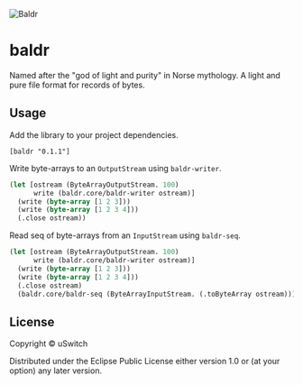 ![Baldr](http://upload.wikimedia.org/wikipedia/commons/e/ea/Each_arrow_overshot_his_head_by_Elmer_Boyd_Smith.jpg)

# baldr

Named after the "god of light and purity" in Norse mythology. A light
and pure file format for records of bytes.

## Usage

Add the library to your project dependencies.

    [baldr "0.1.1"]

Write byte-arrays to an `OutputStream` using `baldr-writer`.

```clojure
(let [ostream (ByteArrayOutputStream. 100)
      write (baldr.core/baldr-writer ostream)]
  (write (byte-array [1 2 3]))
  (write (byte-array [1 2 3 4]))
  (.close ostream))
```

Read seq of byte-arrays from an `InputStream` using `baldr-seq`.

```clojure
(let [ostream (ByteArrayOutputStream. 100)
      write (baldr.core/baldr-writer ostream)]
  (write (byte-array [1 2 3]))
  (write (byte-array [1 2 3 4]))
  (.close ostream)
  (baldr.core/baldr-seq (ByteArrayInputStream. (.toByteArray ostream))))
```

## License

Copyright © uSwitch

Distributed under the Eclipse Public License either version 1.0 or (at
your option) any later version.
